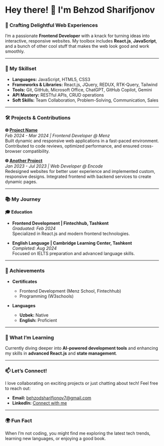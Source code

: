 # Hey there! 👋 I'm Behzod Sharifjonov

### 🎨 Crafting Delightful Web Experiences

I’m a passionate **Frontend Developer** with a knack for turning ideas into interactive, responsive websites. My toolbox includes **React.js**, **JavaScript**, and a bunch of other cool stuff that makes the web look good and work smoothly.

---

### 🚀 My Skillset

- **Languages:** JavaScript, HTML5, CSS3
- **Frameworks & Libraries:** React.js, JQuery, REDUX, RTK-Query, Tailwind
- **Tools:** Git, GitHub, Microsoft Office, ChatGPT, GitHub Copilot, Gemini
- **API Mastery:** RESTful APIs, CRUD operations
- **Soft Skills:** Team Collaboration, Problem-Solving, Communication, Sales

---

### 🛠️ Projects & Contributions

**🌐 [Project Name](#)**  
*Feb 2024 - Mar 2024 | Frontend Developer @ Menz*  
Built dynamic and responsive web applications in a fast-paced environment. Contributed to code reviews, optimized performance, and ensured cross-browser compatibility.

**🌐 [Another Project](#)**  
*Jan 2023 - Jul 2023 | Web Developer @ Encode*  
Redesigned websites for better user experience and implemented custom, responsive designs. Integrated frontend with backend services to create dynamic pages.

---

### 📚 My Journey

**🎓 Education**  
- **Frontend Development | Fintechhub, Tashkent**  
  *Graduated: Feb 2024*  
  Specialized in React.js and modern frontend technologies.
  
- **English Language | Cambridge Learning Center, Tashkent**  
  *Completed: Aug 2024*  
  Focused on IELTS preparation and advanced language skills.

---

### 🏅 Achievements

- **Certificates**  
  - Frontend Development (Menz School, Fintechhub)
  - Programming (W3schools)

- **Languages**  
  - **Uzbek:** Native  
  - **English:** Proficient

---

### 🌱 What I’m Learning

Currently diving deeper into **AI-powered development tools** and enhancing my skills in **advanced React.js** and **state management**.

---

### 📫 Let’s Connect!

I love collaborating on exciting projects or just chatting about tech! Feel free to reach out:

- **Email:** [behzodsharifjonov7@gmail.com](mailto:behzodsharifjonov7@gmail.com)
- **LinkedIn:** [Connect with me](#)

---

### 🌍 Fun Fact

When I’m not coding, you might find me exploring the latest tech trends, learning new languages, or enjoying a good book.


